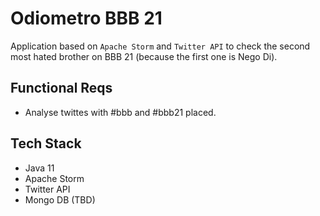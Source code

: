 # Odiometro BBB 21

Application based on `Apache Storm` and `Twitter API` to check the second most hated brother on BBB 21 (because the first one is Nego Di).  

## Functional Reqs

- Analyse twittes with #bbb and #bbb21 placed.

## Tech Stack

- Java 11
- Apache Storm
- Twitter API
- Mongo DB (TBD)